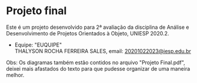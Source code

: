 # Projeto final

Este é um projeto desenvolvido para 2ª avaliação da disciplina de Análise e Desenvolvimento de Projetos Orientados à Objeto, UNIESP 2020.2.  

- Equipe: "EUQUIPE"  
  THALYSON ROCHA FERREIRA SALES, email: 20201022023@iesp.edu.br
  
Obs: Os diagramas também estão contidos no arquivo "Projeto Final.pdf", deixei mais afastados do texto para que pudesse organizar de uma maneira melhor.
